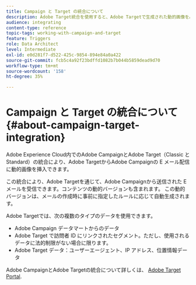 ```yaml
---
title: Campaign と Target の統合について
description: Adobe Target統合を使用すると、Adobe Targetで生成された動的画像をAdobe Campaignメッセージに挿入できます。
audience: integrating
content-type: reference
topic-tags: working-with-campaign-and-target
feature: Triggers
role: Data Architect
level: Intermediate
exl-id: e0d281f7-d522-425c-9854-894e84a0a422
source-git-commit: fcb5c4a92f23bdffd1082b7b044b5859dead9d70
workflow-type: tm+mt
source-wordcount: '158'
ht-degree: 35%

---
```


# Campaign と Target の統合について{#about-campaign-target-integration}

Adobe Experience Cloud内でのAdobe CampaignとAdobe Target（Classic と Standard）の統合により、Adobe TargetからAdobe Campaignの E メール配信に動的画像を挿入できます。

この統合により、Adobe Targetを通じて、Adobe Campaignから送信された E メールを受信できます。コンテンツの動的バージョンも含まれます。 この動的バージョンは、メールの作成時に事前に指定したルールに応じて自動生成されます。

Adobe Targetでは、次の複数のタイプのデータを使用できます。

* Adobe Campaign データマートからのデータ
* Adobe Target で訪問者 ID にリンクされたセグメント。ただし、使用されるデータに法的制限がない場合に限ります。
* Adobe Target データ：ユーザーエージェント、IP アドレス、位置情報データ

Adobe CampaignとAdobe Targetの統合について詳しくは、 [Adobe Target Portal](https://experienceleague.adobe.com/docs/target/using/integrate/campaign-and-target.html?lang=ja).
